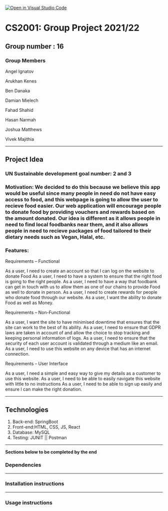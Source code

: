 [![Open in Visual Studio Code](https://classroom.github.com/assets/open-in-vscode-f059dc9a6f8d3a56e377f745f24479a46679e63a5d9fe6f495e02850cd0d8118.svg)](https://classroom.github.com/online_ide?assignment_repo_id=6108227&assignment_repo_type=AssignmentRepo)
# CS2001: Group Project 2021/22

## Group number : 16

### Group Members

Angel Ignatov

Arukhan Kenes 

Ben Danaka

Damian Mielech

Fahad Shahid

Hasan Narmah

Joshua Matthews

Vivek Majithia

---

## Project Idea

### UN Sustainable development goal number: 2 and 3

### Motivation: We decided to do this because we believe this app would be useful since many people in need do not have easy access to food, and this webpage is going to allow the user to recieve food easier. Our web application will encourage people to donate food by providing vouchers and rewards based on the amount donated. Our idea is different as it allows people in need to find local foodbanks near them, and it also allows people in need to recieve packages of food tailored to their dietary needs such as Vegan, Halal, etc.

### Features:
Requirements – Functional

As a user, I need to create an account so that I can log on the website to donate Food
As a user, I need to have a system to ensure that the right food is going to the right people.
As a user, I need to have a way that foodbank can get in touch with us to allow them as one of our chains to provide Food as well to donate in person.
As a user, I need to create rewards for people who donate food through our website. 
As a user, I want the ability to donate Food as well as Money.

Requirements – Non-Functional

As a user, I want the site to have minimised downtime that ensures that the site can work to the best of its ability. 
As a user, I need to ensure that GDPR laws are taken in account of and allow the choice to stop tracking and keeping personal information of logs. 
As a user, I need to ensure that the security of each user account is validated through a medium like an email.
As a user, I need to use this website on any device that has an internet connection. 

Requirements – User Interface 

As a user, I need a simple and easy way to give my details as a customer to use this website.
As a user, I need to be able to easily navigate this website with little to no instructions
As a user, I need to be able to sign up easily and ensure I can make the right donation.

---

## Technologies

1. Back-end: SpringBoot
2. Front-end:HTML, CSS, JS, React
3. Database: MySQL
4. Testing: JUNIT || Postman

---

****Sections below to be completed by the end****

### Dependencies

---

### Installation instructions

---

### Usage instructions 

